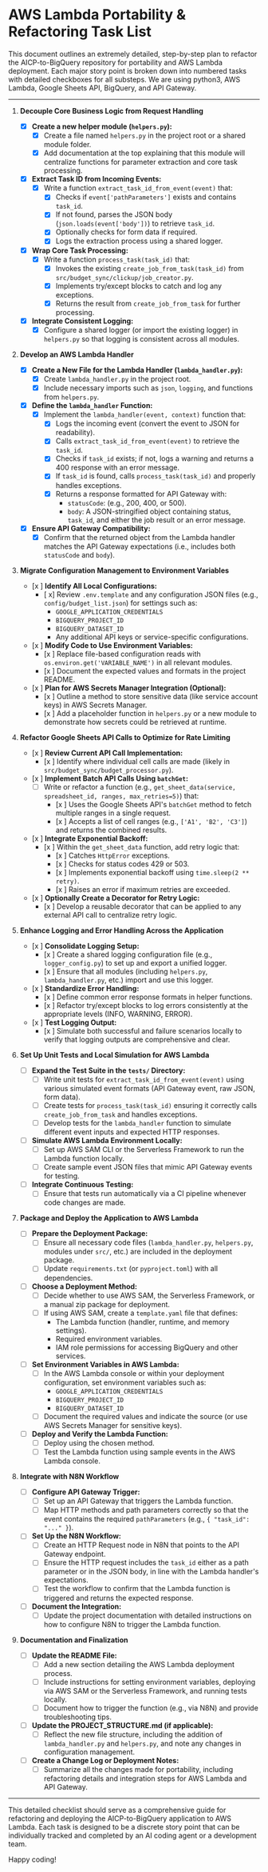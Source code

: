 # AWS Lambda Portability & Refactoring Task List

This document outlines an extremely detailed, step-by-step plan to refactor the AICP-to-BigQuery repository for portability and AWS Lambda deployment. Each major story point is broken down into numbered tasks with detailed checkboxes for all substeps. We are using python3, AWS Lambda, Google Sheets API, BigQuery, and API Gateway.

---

1. **Decouple Core Business Logic from Request Handling**  
   - [x] **Create a new helper module (`helpers.py`):**  
     - [x] Create a file named `helpers.py` in the project root or a shared module folder.  
     - [x] Add documentation at the top explaining that this module will centralize functions for parameter extraction and core task processing.
   - [x] **Extract Task ID from Incoming Events:**  
     - [x] Write a function `extract_task_id_from_event(event)` that:
       - [x] Checks if `event['pathParameters']` exists and contains `task_id`.
       - [x] If not found, parses the JSON body (`json.loads(event['body'])`) to retrieve `task_id`.
       - [x] Optionally checks for form data if required.
       - [x] Logs the extraction process using a shared logger.
   - [x] **Wrap Core Task Processing:**  
     - [x] Write a function `process_task(task_id)` that:
       - [x] Invokes the existing `create_job_from_task(task_id)` from `src/budget_sync/clickup/job_creator.py`.
       - [x] Implements try/except blocks to catch and log any exceptions.
       - [x] Returns the result from `create_job_from_task` for further processing.
   - [x] **Integrate Consistent Logging:**  
     - [x] Configure a shared logger (or import the existing logger) in `helpers.py` so that logging is consistent across all modules.

2. **Develop an AWS Lambda Handler**  
   - [x] **Create a New File for the Lambda Handler (`lambda_handler.py`):**  
     - [x] Create `lambda_handler.py` in the project root.  
     - [x] Include necessary imports such as `json`, `logging`, and functions from `helpers.py`.
   - [x] **Define the `lambda_handler` Function:**  
     - [x] Implement the `lambda_handler(event, context)` function that:
       - [x] Logs the incoming event (convert the event to JSON for readability).
       - [x] Calls `extract_task_id_from_event(event)` to retrieve the `task_id`.
       - [x] Checks if `task_id` exists; if not, logs a warning and returns a 400 response with an error message.
       - [x] If `task_id` is found, calls `process_task(task_id)` and properly handles exceptions.
       - [x] Returns a response formatted for API Gateway with:
         - `statusCode`: (e.g., 200, 400, or 500).
         - `body`: A JSON-stringified object containing status, `task_id`, and either the job result or an error message.
   - [x] **Ensure API Gateway Compatibility:**  
     - [x] Confirm that the returned object from the Lambda handler matches the API Gateway expectations (i.e., includes both `statusCode` and `body`).

3. **Migrate Configuration Management to Environment Variables**  
   - [x ] **Identify All Local Configurations:**  
     - [ x] Review `.env.template` and any configuration JSON files (e.g., `config/budget_list.json`) for settings such as:
       - `GOOGLE_APPLICATION_CREDENTIALS`
       - `BIGQUERY_PROJECT_ID`
       - `BIGQUERY_DATASET_ID`
       - Any additional API keys or service-specific configurations.
   - [x ] **Modify Code to Use Environment Variables:**  
     - [x ] Replace file-based configuration reads with `os.environ.get('VARIABLE_NAME')` in all relevant modules.
     - [x ] Document the expected values and formats in the project README.
   - [x ] **Plan for AWS Secrets Manager Integration (Optional):**  
     - [x ] Outline a method to store sensitive data (like service account keys) in AWS Secrets Manager.
     - [x ] Add a placeholder function in `helpers.py` or a new module to demonstrate how secrets could be retrieved at runtime.

4. **Refactor Google Sheets API Calls to Optimize for Rate Limiting**  
   - [x ] **Review Current API Call Implementation:**  
     - [x ] Identify where individual cell calls are made (likely in `src/budget_sync/budget_processor.py`).
   - [x ] **Implement Batch API Calls Using `batchGet`:**  
     - [ ] Write or refactor a function (e.g., `get_sheet_data(service, spreadsheet_id, ranges, max_retries=5)`) that:
       - [x ] Uses the Google Sheets API's `batchGet` method to fetch multiple ranges in a single request.
       - [x ] Accepts a list of cell ranges (e.g., `['A1', 'B2', 'C3']`) and returns the combined results.
   - [x ] **Integrate Exponential Backoff:**  
     - [x ] Within the `get_sheet_data` function, add retry logic that:
       - [x ] Catches `HttpError` exceptions.
       - [x ] Checks for status codes 429 or 503.
       - [x ] Implements exponential backoff using `time.sleep(2 ** retry)`.
       - [x ] Raises an error if maximum retries are exceeded.
   - [x ] **Optionally Create a Decorator for Retry Logic:**  
     - [x ] Develop a reusable decorator that can be applied to any external API call to centralize retry logic.

5. **Enhance Logging and Error Handling Across the Application**  
   - [x ] **Consolidate Logging Setup:**  
     - [x ] Create a shared logging configuration file (e.g., `logger_config.py`) to set up and export a unified logger.
     - [x ] Ensure that all modules (including `helpers.py`, `lambda_handler.py`, etc.) import and use this logger.
   - [x ] **Standardize Error Handling:**  
     - [x ] Define common error response formats in helper functions.
     - [x ] Refactor try/except blocks to log errors consistently at the appropriate levels (INFO, WARNING, ERROR).
   - [x ] **Test Logging Output:**  
     - [x ] Simulate both successful and failure scenarios locally to verify that logging outputs are comprehensive and clear.

6. **Set Up Unit Tests and Local Simulation for AWS Lambda**  
   - [ ] **Expand the Test Suite in the `tests/` Directory:**  
     - [ ] Write unit tests for `extract_task_id_from_event(event)` using various simulated event formats (API Gateway event, raw JSON, form data).
     - [ ] Create tests for `process_task(task_id)` ensuring it correctly calls `create_job_from_task` and handles exceptions.
     - [ ] Develop tests for the `lambda_handler` function to simulate different event inputs and expected HTTP responses.
   - [ ] **Simulate AWS Lambda Environment Locally:**  
     - [ ] Set up AWS SAM CLI or the Serverless Framework to run the Lambda function locally.
     - [ ] Create sample event JSON files that mimic API Gateway events for testing.
   - [ ] **Integrate Continuous Testing:**  
     - [ ] Ensure that tests run automatically via a CI pipeline whenever code changes are made.

7. **Package and Deploy the Application to AWS Lambda**  
   - [ ] **Prepare the Deployment Package:**  
     - [ ] Ensure all necessary code files (`lambda_handler.py`, `helpers.py`, modules under `src/`, etc.) are included in the deployment package.
     - [ ] Update `requirements.txt` (or `pyproject.toml`) with all dependencies.
   - [ ] **Choose a Deployment Method:**  
     - [ ] Decide whether to use AWS SAM, the Serverless Framework, or a manual zip package for deployment.
     - [ ] If using AWS SAM, create a `template.yaml` file that defines:
       - The Lambda function (handler, runtime, and memory settings).
       - Required environment variables.
       - IAM role permissions for accessing BigQuery and other services.
   - [ ] **Set Environment Variables in AWS Lambda:**  
     - [ ] In the AWS Lambda console or within your deployment configuration, set environment variables such as:
       - `GOOGLE_APPLICATION_CREDENTIALS`
       - `BIGQUERY_PROJECT_ID`
       - `BIGQUERY_DATASET_ID`
     - [ ] Document the required values and indicate the source (or use AWS Secrets Manager for sensitive keys).
   - [ ] **Deploy and Verify the Lambda Function:**  
     - [ ] Deploy using the chosen method.
     - [ ] Test the Lambda function using sample events in the AWS Lambda console.

8. **Integrate with N8N Workflow**  
   - [ ] **Configure API Gateway Trigger:**  
     - [ ] Set up an API Gateway that triggers the Lambda function.
     - [ ] Map HTTP methods and path parameters correctly so that the event contains the required `pathParameters` (e.g., `{ "task_id": "..." }`).
   - [ ] **Set Up the N8N Workflow:**  
     - [ ] Create an HTTP Request node in N8N that points to the API Gateway endpoint.
     - [ ] Ensure the HTTP request includes the `task_id` either as a path parameter or in the JSON body, in line with the Lambda handler's expectations.
     - [ ] Test the workflow to confirm that the Lambda function is triggered and returns the expected response.
   - [ ] **Document the Integration:**  
     - [ ] Update the project documentation with detailed instructions on how to configure N8N to trigger the Lambda function.

9. **Documentation and Finalization**  
   - [ ] **Update the README File:**  
     - [ ] Add a new section detailing the AWS Lambda deployment process.
     - [ ] Include instructions for setting environment variables, deploying via AWS SAM or the Serverless Framework, and running tests locally.
     - [ ] Document how to trigger the function (e.g., via N8N) and provide troubleshooting tips.
   - [ ] **Update the PROJECT_STRUCTURE.md (if applicable):**  
     - [ ] Reflect the new file structure, including the addition of `lambda_handler.py` and `helpers.py`, and note any changes in configuration management.
   - [ ] **Create a Change Log or Deployment Notes:**  
     - [ ] Summarize all the changes made for portability, including refactoring details and integration steps for AWS Lambda and API Gateway.

---

This detailed checklist should serve as a comprehensive guide for refactoring and deploying the AICP-to-BigQuery application to AWS Lambda. Each task is designed to be a discrete story point that can be individually tracked and completed by an AI coding agent or a development team.

Happy coding!
